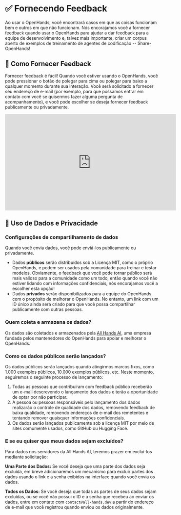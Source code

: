 # ✅ Fornecendo Feedback

Ao usar o OpenHands, você encontrará casos em que as coisas funcionam bem e outros em que não funcionam. Nós encorajamos você a fornecer feedback quando usar o OpenHands para ajudar a dar feedback para a equipe de desenvolvimento e, talvez mais importante, criar um corpus aberto de exemplos de treinamento de agentes de codificação -- Share-OpenHands!

## 📝 Como Fornecer Feedback

Fornecer feedback é fácil! Quando você estiver usando o OpenHands, você pode pressionar o botão de polegar para cima ou polegar para baixo a qualquer momento durante sua interação. Você será solicitado a fornecer seu endereço de e-mail (por exemplo, para que possamos entrar em contato com você se quisermos fazer alguma pergunta de acompanhamento), e você pode escolher se deseja fornecer feedback publicamente ou privadamente.

<iframe width="560" height="315" src="https://www.youtube.com/embed/5rFx-StMVV0?si=svo7xzp6LhGK_GXr" title="YouTube video player" frameborder="0" allow="accelerometer; autoplay; clipboard-write; encrypted-media; gyroscope; picture-in-picture; web-share" referrerpolicy="strict-origin-when-cross-origin" allowfullscreen></iframe>

## 📜 Uso de Dados e Privacidade

### Configurações de compartilhamento de dados

Quando você envia dados, você pode enviá-los publicamente ou privadamente.

- Dados **públicos** serão distribuídos sob a Licença MIT, como o próprio OpenHands, e podem ser usados pela comunidade para treinar e testar modelos. Obviamente, o feedback que você pode tornar público será mais valioso para a comunidade como um todo, então quando você não estiver lidando com informações confidenciais, nós encorajamos você a escolher esta opção!
- Dados **privados** serão disponibilizados para a equipe do OpenHands com o propósito de melhorar o OpenHands. No entanto, um link com um ID único ainda será criado para que você possa compartilhar publicamente com outras pessoas.

### Quem coleta e armazena os dados?

Os dados são coletados e armazenados pela [All Hands AI](https://all-hands.dev), uma empresa fundada pelos mantenedores do OpenHands para apoiar e melhorar o OpenHands.

### Como os dados públicos serão lançados?

Os dados públicos serão lançados quando atingirmos marcos fixos, como 1.000 exemplos públicos, 10.000 exemplos públicos, etc. Neste momento, seguiremos o seguinte processo de lançamento:

1. Todas as pessoas que contribuíram com feedback público receberão um e-mail descrevendo o lançamento dos dados e terão a oportunidade de optar por não participar.
2. A pessoa ou pessoas responsáveis pelo lançamento dos dados realizarão o controle de qualidade dos dados, removendo feedback de baixa qualidade, removendo endereços de e-mail dos remetentes e tentando remover quaisquer informações confidenciais.
3. Os dados serão lançados publicamente sob a licença MIT por meio de sites comumente usados, como GitHub ou Hugging Face.

### E se eu quiser que meus dados sejam excluídos?

Para dados nos servidores da All Hands AI, teremos prazer em excluí-los mediante solicitação:

**Uma Parte dos Dados:** Se você deseja que uma parte dos dados seja excluída, em breve adicionaremos um mecanismo para excluir partes dos dados usando o link e a senha exibidos na interface quando você envia os dados.

**Todos os Dados:** Se você deseja que todas as partes de seus dados sejam excluídas, ou se você não possui o ID e a senha que recebeu ao enviar os dados, entre em contato com `contact@all-hands.dev` a partir do endereço de e-mail que você registrou quando enviou os dados originalmente.